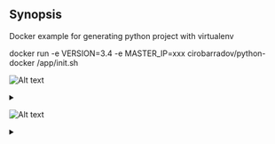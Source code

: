 ## Synopsis

Docker example for generating python project with virtualenv

docker run -e VERSION=3.4 -e MASTER_IP=xxx cirobarradov/python-docker /app/init.sh




![Alt text](https://g.gravizo.com/source/svg/custom_mark12?https%3A%2F%2Fraw.githubusercontent.com%2FTLmaK0%2Fgravizo%2Fmaster%2FREADME.md)
<details> 
<summary></summary>
custom_mark12
/**
*Structural Things
*@opt commentname
*@note Notes can
*be extended to
*span multiple lines
*/
class Structural{}

/**
*@opt all
*@note Class
*/
class Counter extends Structural {
        static public int counter;
        public int getCounter();
}

/**
*@opt shape activeclass
*@opt all
*@note Active Class
*/
class RunningCounter extends Counter
{
}
custom_mark12
</details>

![Alt text](https://g.gravizo.com/source/svg/custom_mark12?https%3A%2F%2Fraw.githubusercontent.com%2FTLmaK0%2Fgravizo%2Fmaster%2FREADME.md)
<details> 
<summary></summary>
custom_mark12
/**
*Structural Things
*@opt commentname
*@note Notes can
*be extended to
*span multiple lines
*/
class Structural{}

/**
*@opt all
*@note Class
*/
class Counter extends Structural {
        static public int counter;
        public int getCounter();
}

/**
*@opt shape activeclass
*@opt all
*@note Active Class
*/
class MinimalScheduler extends Scheduler
{
}
custom_mark12
</details>
